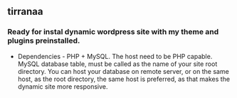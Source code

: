 ## tirranaa
### Ready for instal dynamic wordpress site with my theme and plugins preinstalled.
- Dependencies - PHP + MySQL.
The host need to be PHP capable. 
MySQL database table, must be called as the name of your site root directory. 
You can host your database on remote server, or on the same host, as the root directory, the same host is preferred, as that makes the dynamic site more responsive.
